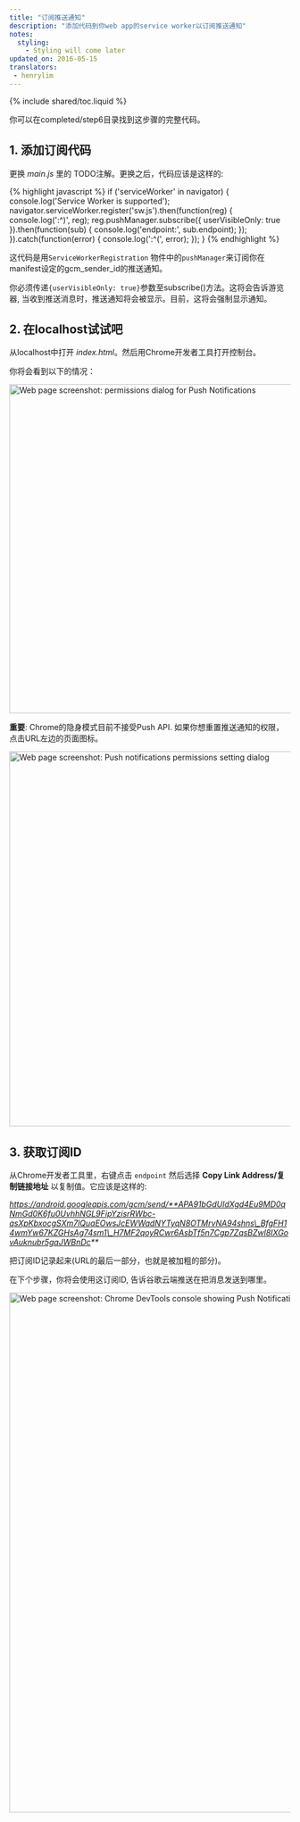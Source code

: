 ```yaml
---
title: "订阅推送通知"
description: "添加代码到你web app的service worker以订阅推送通知"
notes:
  styling:
    - Styling will come later
updated_on: 2016-05-15
translators:
 - henrylim
---
```


{% include shared/toc.liquid %}

你可以在completed/step6目录找到这步骤的完整代码。

## 1. 添加订阅代码

更换 _main.js_ 里的 TODO注解。更换之后，代码应该是这样的:

{% highlight javascript %}
if ('serviceWorker' in navigator) {
    console.log('Service Worker is supported');
    navigator.serviceWorker.register('sw.js').then(function(reg) {
        console.log(':^)', reg);
        reg.pushManager.subscribe({
            userVisibleOnly: true
        }).then(function(sub) {
            console.log('endpoint:', sub.endpoint);
        });
    }).catch(function(error) {
        console.log(':^(', error);
    });
}
{% endhighlight %}

这代码是用`ServiceWorkerRegistration` 物件中的`pushManager`来订阅你在manifest设定的gcm\_sender\_id的推送通知。

你必须传递`{userVisibleOnly: true}`参数至subscribe()方法。这将会告诉游览器, 当收到推送消息时，推送通知将会被显示。目前，这将会强制显示通知。

## 2. 在localhost试试吧

从localhost中打开 _index.html_。然后用Chrome开发者工具打开控制台。

你将会看到以下的情况：

<img src="images/image13.png" width="888" height="590" alt="Web page screenshot: permissions dialog for Push Notifications" />

**重要**: Chrome的隐身模式目前不接受Push API. 如果你想重置推送通知的权限，点击URL左边的页面图标。

<img src="images/image14.png" width="713" height="672"  alt="Web page screenshot: Push notifications permissions setting dialog" />

## 3. 获取订阅ID
从Chrome开发者工具里，右键点击 `endpoint` 然后选择 **Copy Link Address/复制链接地址** 以复制值。它应该是这样的:

_https://android.googleapis.com/gcm/send/**APA91bGdUldXgd4Eu9MD0qNmGd0K6fu0UvhhNGL9FipYzisrRWbc-qsXpKbxocgSXm7lQuaEOwsJcEWWadNYTyqN8OTMrvNA94shns\_BfgFH14wmYw67KZGHsAg74sm1\_H7MF2qoyRCwr6AsbTf5n7Cgp7ZqsBZwl8IXGovAuknubr5gaJWBnDc**_

把订阅ID记录起来(URL的最后一部分，也就是被加粗的部分)。

在下个步骤，你将会使用这订阅ID, 告诉谷歌云端推送在把消息发送到哪里。

<img src="images/image15.png" width="774" height="932" alt="Web page screenshot: Chrome DevTools console showing Push Notifications endpoint value" />
